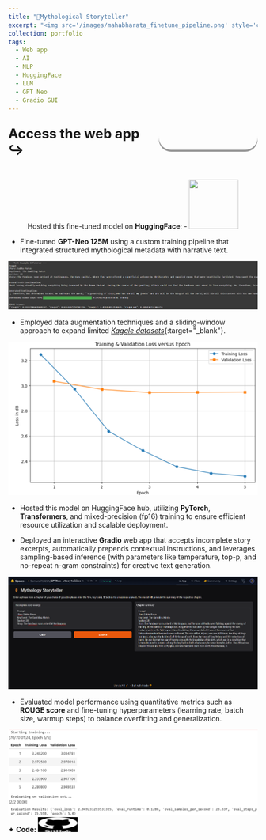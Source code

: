 ```yaml
---
title: "🗿Mythological Storyteller"
excerpt: "<img src='/images/mahabharata_finetune_pipeline.png' style='cursor: crosshair;'>"
collection: portfolio
tags: 
  - Web app
  - AI
  - NLP
  - HuggingFace
  - LLM
  - GPT Neo
  - Gradio GUI
---
```


<style>
  .container {
    display: flex;
    align-items: center;
    justify-content: center;
    margin-top: 50px;
  }
  .app-text {
    font-size: 18px;
    margin-right: 15px;
  }
  .app-button {
    background: url('https://github.com/user-attachments/assets/8cec4a21-5cd9-4349-84fe-2a29fabdfc70') no-repeat center center;
    background-size: cover;
    width: 200px;  /* Adjusted size */
    height: 50px;  /* Adjusted size */
    border: none;
    border-radius: 25px;
    cursor: pointer;
    box-shadow: 0 4px #999;  /* 3D shadow effect */
    transition: transform 0.2s ease, box-shadow 0.2s ease;
  }
  .app-button:hover {
    transform: translateY(-3px);
    box-shadow: 0 6px #666;
  }
  .app-button:active {
    transform: translateY(2px);
    box-shadow: 0 2px #333;
  }
</style>

<div class="container" style="margin-top: -25px;">
  <div class="app-text"> <h2> Access the web app ↪️</h2> </div>
  <a href="https://huggingface.co/spaces/Samurai719214/GPTNeo-storyteller" target="_blank">
    <button class="app-button"></button>
  </a>
</div>

<div class="flexcontainer45r" style="margin-top: 20px;">
  <div>
        <span>Hosted this fine-tuned model on <strong>HuggingFace</strong>: - </span> <a href="https://huggingface.co/Samurai719214/gptneo-mythology-storyteller" target="_blank" onclick="trackOutboundLink(this);">
      <img class="pulse" height="100px" src="https://github.com/user-attachments/assets/cbee90fe-66ed-42b7-9b8f-28fd0659a34e" width="100px">
    </a>
  </div>
</div>

<style>
  .flexcontainer45r {
    display: flex; 
    align-items: center;
    justify-content: center;
  }
</style>

- Fine-tuned **GPT-Neo 125M** using a custom training pipeline that integrated structured mythological metadata with narrative text.

<img src="/images/HF_out.png" style="cursor: crosshair;">

- Employed data augmentation techniques and a sliding-window approach to expand limited [_Kaggle datasets_](https://www.kaggle.com/datasets/shivanshuman/the-mahabharata-summary){:target="_blank"}.

<img src="/images/HF_ggraph.png" style="cursor: crosshair;">

- Hosted this model on HuggingFace hub, utilizing **PyTorch**, **Transformers**, and mixed-precision (fp16) training to ensure efficient resource utilization and scalable deployment.

- Deployed an interactive **Gradio** web app that accepts incomplete story excerpts, automatically prepends contextual instructions, and leverages sampling-based inference (with parameters like temperature, top-p, and no-repeat n-gram constraints) for creative text generation.

<img src="/images/HF_gradio.png" style="cursor: crosshair;">

- Evaluated model performance using quantitative metrics such as **ROUGE score** and fine-tuning hyperparameters (learning rate, batch size, warmup steps) to balance overfitting and generalization.

<img src="/images/HF_train.png" style="cursor: crosshair;">

<div class="flexcontainer">
  <div>
        <span>✦ <strong>Code:</strong></span> <a href="https://github.com/SudarshanaSRao/GPTNeo_storyteller" target="_blank" onclick="trackOutboundLink(this);">
      <img class="pulse" height="30px" src="/images/github-logo-git-hub-icon-with-text-on-white-and-black-background-free-vector.jpg" width="80px">
    </a>
  </div>
</div>

<style>
  .flexcontainer {
    display: flex;
    align-items: center;
    margin-bottom: 20px; /* Adjust the value as needed */  
  }
@keyframes pulse {
  0% {
    transform: scale(1);
  }
  50% {
    transform: scale(1.05);
  }
  100% {
    transform: scale(1);
  }
}
.pulse {
  animation: pulse 2s infinite ease-in-out;
}
</style>

